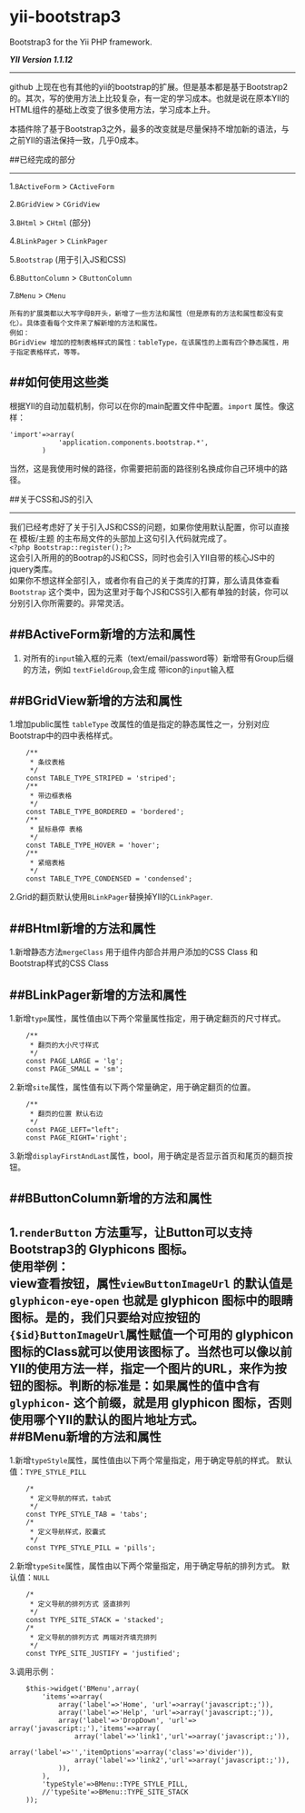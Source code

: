 yii-bootstrap3
==============

Bootstrap3 for the Yii PHP framework.  

***YII Version 1.1.12***

----
github 上现在也有其他的yii的bootstrap的扩展。但是基本都是基于Bootstrap2的。其次，写的使用方法上比较复杂，有一定的学习成本。也就是说在原本YII的HTML组件的基础上改变了很多使用方法，学习成本上升。  

本插件除了基于Bootstrap3之外，最多的改变就是尽量保持不增加新的语法，与之前YII的语法保持一致，几乎0成本。

##已经完成的部分

-------
1.`BActiveForm` > `CActiveForm`  

2.`BGridView` > `CGridView`

3.`BHtml` > `CHtml` (部分)  

4.`BLinkPager` > `CLinkPager`

5.`Bootstrap` (用于引入JS和CSS)  

6.`BButtonColumn` > `CButtonColumn`  

7.`BMenu` > `CMenu`

	所有的扩展类都以大写字母B开头，新增了一些方法和属性（但是原有的方法和属性都没有变化）。具体查看每个文件来了解新增的方法和属性。
	例如：
	BGridView 增加的控制表格样式的属性：tableType，在该属性的上面有四个静态属性，用于指定表格样式，等等。

##如何使用这些类
---------
根据YII的自动加载机制，你可以在你的main配置文件中配置。`import` 属性。像这样：  

```
'import'=>array(
			'application.components.bootstrap.*',
		)
```
当然，这是我使用时候的路径，你需要把前面的路径别名换成你自己环境中的路径。
	
##关于CSS和JS的引入

-------
  
我们已经考虑好了关于引入JS和CSS的问题，如果你使用默认配置，你可以直接在 模板/主题 的主布局文件的头部加上这句引入代码就完成了。  
`<?php Bootstrap::register();?>`  
这会引入所用的的Bootrap的JS和CSS，同时也会引入YII自带的核心JS中的jquery类库。  
如果你不想这样全部引入，或者你有自己的关于类库的打算，那么请具体查看 `Bootstrap` 这个类中，因为这里对于每个JS和CSS引入都有单独的封装，你可以分别引入你所需要的。非常灵活。

##BActiveForm新增的方法和属性
--------
1. 对所有的`input`输入框的元素（text/email/password等）新增带有Group后缀的方法，例如 `textFieldGroup`,会生成 带icon的`input`输入框  


##BGridView新增的方法和属性
-----------------------
1.增加public属性 `tableType` 改属性的值是指定的静态属性之一，分别对应Bootstrap中的四中表格样式。  

```
	/**
	 * 条纹表格
	 */
	const TABLE_TYPE_STRIPED = 'striped';
	/**
	 * 带边框表格
	 */
	const TABLE_TYPE_BORDERED = 'bordered';
	/**
	 * 鼠标悬停 表格
	 */
	const TABLE_TYPE_HOVER = 'hover';
	/**
	 * 紧缩表格
	 */
	const TABLE_TYPE_CONDENSED = 'condensed';
```  
2.Grid的翻页默认使用`BLinkPager`替换掉YII的`CLinkPager`.  

##BHtml新增的方法和属性
-----------------
1.新增静态方法`mergeClass` 用于组件内部合并用户添加的CSS Class 和 Bootstrap样式的CSS Class  

##BLinkPager新增的方法和属性
-------------
1.新增`type`属性，属性值由以下两个常量属性指定，用于确定翻页的尺寸样式。  

```
	/**
	 * 翻页的大小尺寸样式 
	 */
	const PAGE_LARGE = 'lg';
	const PAGE_SMALL = 'sm';
```  
2.新增`site`属性，属性值有以下两个常量确定，用于确定翻页的位置。  

```
	/**
	 * 翻页的位置 默认右边
	 */
	const PAGE_LEFT="left";
	const PAGE_RIGHT='right';
```  
3.新增`displayFirstAndLast`属性，bool，用于确定是否显示首页和尾页的翻页按钮。  

##BButtonColumn新增的方法和属性
-----
1.`renderButton` 方法重写，让Button可以支持Bootstrap3的 Glyphicons 图标。  
使用举例：  
view查看按钮，属性`viewButtonImageUrl` 的默认值是 `glyphicon-eye-open` 也就是 glyphicon 图标中的眼睛图标。是的，我们只要给对应按钮的 `{$id}ButtonImageUrl`属性赋值一个可用的 glyphicon 图标的Class就可以使用该图标了。当然也可以像以前YII的使用方法一样，指定一个图片的URL，来作为按钮的图标。判断的标准是：如果属性的值中含有 `glyphicon-` 这个前缀，就是用 glyphicon 图标，否则使用哪个YII的默认的图片地址方式。  
##BMenu新增的方法和属性
-----
1.新增`typeStyle`属性，属性值由以下两个常量指定，用于确定导航的样式。  默认值：`TYPE_STYLE_PILL`

```
	/*
	 * 定义导航的样式，tab式
	 */
	const TYPE_STYLE_TAB = 'tabs';
	/*
	 * 定义导航样式，胶囊式
	 */
	const TYPE_STYLE_PILL = 'pills';
```
2.新增`typeSite`属性，属性由以下两个常量指定，用于确定导航的排列方式。  默认值：`NULL`

```
	/*
	 * 定义导航的排列方式 竖直排列
	 */
	const TYPE_SITE_STACK = 'stacked';
	/*
	 * 定义导航的排列方式 两端对齐填充排列
	 */
	const TYPE_SITE_JUSTIFY = 'justified';
```
3.调用示例：   

```
    $this->widget('BMenu',array(
		'items'=>array(
			array('label'=>'Home', 'url'=>array('javascript:;')),
			array('label'=>'Help', 'url'=>array('javascript:;')),
			array('label'=>'DropDown', 'url'=> array('javascript:;'),'items'=>array(
				array('label'=>'link1','url'=>array('javascript:;')),
				array('label'=>'','itemOptions'=>array('class'=>'divider')),
				array('label'=>'link2','url'=>array('javascript:;')),
			)),
		),
    	'typeStyle'=>BMenu::TYPE_STYLE_PILL,
    	//'typeSite'=>BMenu::TYPE_SITE_STACK
	));
```